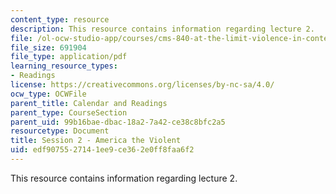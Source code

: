 ```yaml
---
content_type: resource
description: This resource contains information regarding lecture 2.
file: /ol-ocw-studio-app/courses/cms-840-at-the-limit-violence-in-contemporary-representation-fall-2013/edf9075527141ee9ce362e0ff8faa6f2_MITCMS_840F13_Session_2.pdf
file_size: 691904
file_type: application/pdf
learning_resource_types:
- Readings
license: https://creativecommons.org/licenses/by-nc-sa/4.0/
ocw_type: OCWFile
parent_title: Calendar and Readings
parent_type: CourseSection
parent_uid: 99b16bae-dbac-18a2-7a42-ce38c8bfc2a5
resourcetype: Document
title: Session 2 - America the Violent
uid: edf90755-2714-1ee9-ce36-2e0ff8faa6f2
---
```

This resource contains information regarding lecture 2.